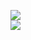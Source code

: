 [![](https://img.shields.io/badge/Made%20With-Github%20Spray-lightgrey.svg?style=for-the-badge&logo=github)](https://github.com/Annihil/github-spray#5904)  
[![](https://i.imgur.com/2DrTn0Z.gif)](https://github.com/Annihil/github-spray)